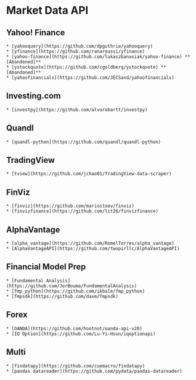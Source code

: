 # Market Data API

## Yahoo! Finance

    * [yahooquery](https://github.com/dpguthrie/yahooquery)
    * [yfinance](https://github.com/ranaroussi/yfinance)
    * [yahoo-finance](https://github.com/lukaszbanasiak/yahoo-finance) **[Abandoned]**    
    * [ystockquote](https://github.com/cgoldberg/ystockquote) **[Abandoned]**
    * [yahoofinancials](https://github.com/JECSand/yahoofinancials)

## Investing.com

    * [investpy](https://github.com/alvarobartt/investpy)

## Quandl

    * [quandl-python](https://github.com/quandl/quandl-python)

## TradingView

    * [tview](https://github.com/jchao01/TradingView-data-scraper)

## FinViz

    * [finviz](https://github.com/mariostoev/finviz)
    * [finvizfinance](https://github.com/lit26/finvizfinance)

## AlphaVantage

    * [alpha_vantage](https://github.com/RomelTorres/alpha_vantage)
    * [AlphaVantageAPI](https://github.com/twopirllc/AlphaVantageAPI)

## Financial Model Prep

    * [Fundamental Analysis](https://github.com/JerBouma/FundamentalAnalysis)
    * [fmp_python](https://github.com/ikbale/fmp_python)
    * [fmpsdk](https://github.com/daxm/fmpsdk)

## Forex

    * [OANDA](https://github.com/hootnot/oanda-api-v20)
    * [IQ Option](https://github.com/Lu-Yi-Hsun/iqoptionapi)

## Multi

    * [findatapy](https://github.com/cuemacro/findatapy)
    * [pandas datareader](https://github.com/pydata/pandas-datareader)